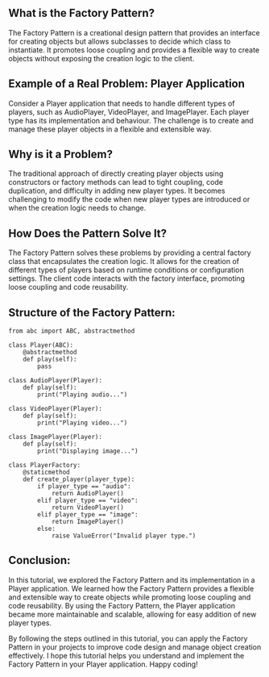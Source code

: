 What is the Factory Pattern?
-----------
The Factory Pattern is a creational design pattern that provides an interface for creating objects but allows subclasses to decide which class to instantiate. It promotes loose coupling and provides a flexible way to create objects without exposing the creation logic to the client.

Example of a Real Problem: Player Application
-----
Consider a Player application that needs to handle different types of players, such as AudioPlayer, VideoPlayer, and ImagePlayer. Each player type has its implementation and behaviour. The challenge is to create and manage these player objects in a flexible and extensible way.

Why is it a Problem?
----
The traditional approach of directly creating player objects using constructors or factory methods can lead to tight coupling, code duplication, and difficulty in adding new player types. It becomes challenging to modify the code when new player types are introduced or when the creation logic needs to change.

How Does the Pattern Solve It?
------
The Factory Pattern solves these problems by providing a central factory class that encapsulates the creation logic. It allows for the creation of different types of players based on runtime conditions or configuration settings. The client code interacts with the factory interface, promoting loose coupling and code reusability.

Structure of the Factory Pattern:
   ------

```
from abc import ABC, abstractmethod

class Player(ABC):
    @abstractmethod
    def play(self):
        pass

class AudioPlayer(Player):
    def play(self):
        print("Playing audio...")

class VideoPlayer(Player):
    def play(self):
        print("Playing video...")

class ImagePlayer(Player):
    def play(self):
        print("Displaying image...")

class PlayerFactory:
    @staticmethod
    def create_player(player_type):
        if player_type == "audio":
            return AudioPlayer()
        elif player_type == "video":
            return VideoPlayer()
        elif player_type == "image":
            return ImagePlayer()
        else:
            raise ValueError("Invalid player type.")
```

Conclusion:
----
In this tutorial, we explored the Factory Pattern and its implementation in a Player application. We learned how the Factory Pattern provides a flexible and extensible way to create objects while promoting loose coupling and code reusability. By using the Factory Pattern, the Player application became more maintainable and scalable, allowing for easy addition of new player types.

By following the steps outlined in this tutorial, you can apply the Factory Pattern in your projects to improve code design and manage object creation effectively.
I hope this tutorial helps you understand and implement the Factory Pattern in your Player application. Happy coding!
